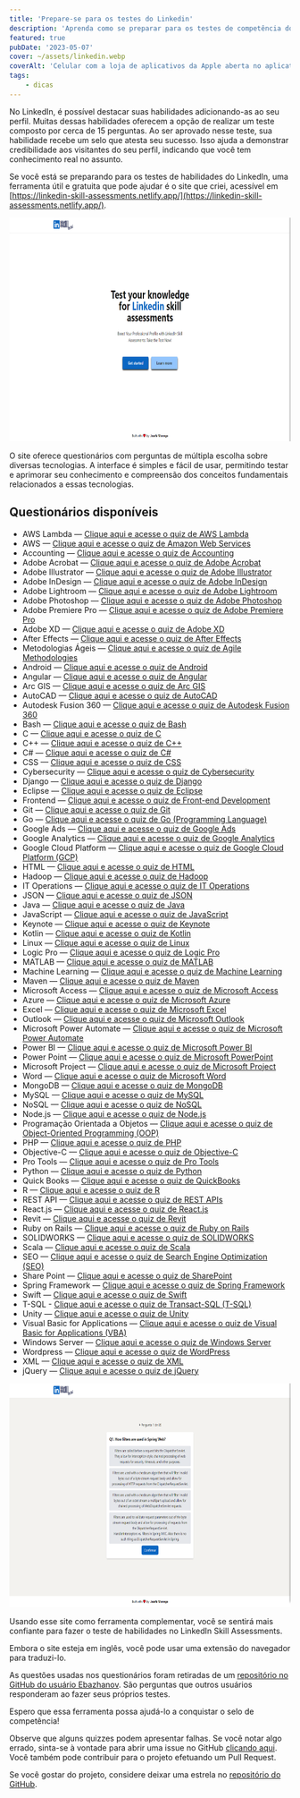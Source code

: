```yaml
---
title: 'Prepare-se para os testes do Linkedin'
description: 'Aprenda como se preparar para os testes de competência do Linkedin e aumente suas chances de sucesso em processos seletivos.'
featured: true
pubDate: '2023-05-07'
cover: ~/assets/linkedin.webp
coverAlt: 'Celular com a loja de aplicativos da Apple aberta no aplicativo do Linkedin'
tags: 
    - dicas
---
```


No LinkedIn, é possível destacar suas habilidades adicionando-as ao seu perfil. Muitas dessas habilidades oferecem a opção de realizar um teste composto por cerca de 15 perguntas. Ao ser aprovado nesse teste, sua habilidade recebe um selo que atesta seu sucesso. Isso ajuda a demonstrar credibilidade aos visitantes do seu perfil, indicando que você tem conhecimento real no assunto.

Se você está se preparando para os testes de habilidades do LinkedIn, uma ferramenta útil e gratuita que pode ajudar é o site que criei, acessível em [https://linkedin-skill-assessments.netlify.app/](https://linkedin-skill-assessments.netlify.app/).

<img src="https://raw.githubusercontent.com/josafamarengo/skill-assessments/main/src/assets/img/screenshots/home.png" width="600" height="400" alt="Página inicial do projeto"/>

O site oferece questionários com perguntas de múltipla escolha sobre diversas tecnologias. A interface é simples e fácil de usar, permitindo testar e aprimorar seu conhecimento e compreensão dos conceitos fundamentais relacionados a essas tecnologias.

## Questionários disponíveis

- AWS Lambda — [Clique aqui e acesse o quiz de AWS Lambda](https://linkedin-skill-assessments.netlify.app/quiz/AWS%20Lambda)
- AWS — [Clique aqui e acesse o quiz de Amazon Web Services](https://linkedin-skill-assessments.netlify.app/quiz/Amazon%20Web%20Services (AWS))
- Accounting — [Clique aqui e acesse o quiz de Accounting](https://linkedin-skill-assessments.netlify.app/quiz/Accounting)
- Adobe Acrobat — [Clique aqui e acesse o quiz de Adobe Acrobat](https://linkedin-skill-assessments.netlify.app/quiz/Adobe%20Acrobat)
- Adobe Illustrator — [Clique aqui e acesse o quiz de Adobe Illustrator](https://linkedin-skill-assessments.netlify.app/quiz/Adobe%20Illustrator)
- Adobe InDesign — [Clique aqui e acesse o quiz de Adobe InDesign](https://linkedin-skill-assessments.netlify.app/quiz/Adobe%20InDesign)
- Adobe Lightroom — [Clique aqui e acesse o quiz de Adobe Lightroom](https://linkedin-skill-assessments.netlify.app/quiz/Adobe%20Lightroom)
- Adobe Photoshop — [Clique aqui e acesse o quiz de Adobe Photoshop](https://linkedin-skill-assessments.netlify.app/quiz/Adobe%20Photoshop)
- Adobe Premiere Pro — [Clique aqui e acesse o quiz de Adobe Premiere Pro](https://linkedin-skill-assessments.netlify.app/quiz/Adobe%20Premiere%20Pro)
- Adobe XD — [Clique aqui e acesse o quiz de Adobe XD](https://linkedin-skill-assessments.netlify.app/quiz/Adobe%20XD)
- After Effects — [Clique aqui e acesse o quiz de After Effects](https://linkedin-skill-assessments.netlify.app/quiz/After%20Effects)
- Metodologias Ágeis — [Clique aqui e acesse o quiz de Agile Methodologies](https://linkedin-skill-assessments.netlify.app/quiz/Agile%20Methodologies)
- Android — [Clique aqui e acesse o quiz de Android](https://linkedin-skill-assessments.netlify.app/quiz/Android)
- Angular — [Clique aqui e acesse o quiz de Angular](https://linkedin-skill-assessments.netlify.app/quiz/Angular)
- Arc GIS — [Clique aqui e acesse o quiz de Arc GIS](https://linkedin-skill-assessments.netlify.app/quiz/Arc%20GIS)
- AutoCAD — [Clique aqui e acesse o quiz de AutoCAD](https://linkedin-skill-assessments.netlify.app/quiz/AutoCAD)
- Autodesk Fusion 360 — [Clique aqui e acesse o quiz de Autodesk Fusion 360](https://linkedin-skill-assessments.netlify.app/quiz/Autodesk%20Fusion%20360)
- Bash — [Clique aqui e acesse o quiz de Bash](https://linkedin-skill-assessments.netlify.app/quiz/Bash)
- C — [Clique aqui e acesse o quiz de C](https://linkedin-skill-assessments.netlify.app/quiz/C%20(Programming%20Language))
- C++ — [Clique aqui e acesse o quiz de C++](https://linkedin-skill-assessments.netlify.app/quiz/C++)
- C# — [Clique aqui e acesse o quiz de C#](https://linkedin-skill-assessments.netlify.app/quiz/C)
- CSS — [Clique aqui e acesse o quiz de CSS](https://linkedin-skill-assessments.netlify.app/quiz/CSS)
- Cybersecurity — [Clique aqui e acesse o quiz de Cybersecurity](https://linkedin-skill-assessments.netlify.app/quiz/Cybersecurity%20Assessment)
- Django — [Clique aqui e acesse o quiz de Django](https://linkedin-skill-assessments.netlify.app/quiz/Django)
- Eclipse — [Clique aqui e acesse o quiz de Eclipse](https://linkedin-skill-assessments.netlify.app/quiz/Eclipse)
- Frontend — [Clique aqui e acesse o quiz de Front-end Development](https://linkedin-skill-assessments.netlify.app/quiz/Front-end%20Development)
- Git — [Clique aqui e acesse o quiz de Git](https://linkedin-skill-assessments.netlify.app/quiz/Git)
- Go — [Clique aqui e acesse o quiz de Go (Programming Language)](https://linkedin-skill-assessments.netlify.app/quiz/Go%20(Programming%20Language))
- Google Ads — [Clique aqui e acesse o quiz de Google Ads](https://linkedin-skill-assessments.netlify.app/quiz/Google%20Ads)
- Google Analytics — [Clique aqui e acesse o quiz de Google Analytics](https://linkedin-skill-assessments.netlify.app/quiz/Google%20Analytics)
- Google Cloud Platform — [Clique aqui e acesse o quiz de Google Cloud Platform (GCP)](https://linkedin-skill-assessments.netlify.app/quiz/Google%20Cloud%20Platform%20(GCP))
- HTML — [Clique aqui e acesse o quiz de HTML](https://linkedin-skill-assessments.netlify.app/quiz/HTML)
- Hadoop — [Clique aqui e acesse o quiz de Hadoop](https://linkedin-skill-assessments.netlify.app/quiz/Hadoop)
- IT Operations — [Clique aqui e acesse o quiz de IT Operations](https://linkedin-skill-assessments.netlify.app/quiz/IT%20Operations)
- JSON — [Clique aqui e acesse o quiz de JSON](https://linkedin-skill-assessments.netlify.app/quiz/JSON)
- Java — [Clique aqui e acesse o quiz de Java](https://linkedin-skill-assessments.netlify.app/quiz/Java)
- JavaScript — [Clique aqui e acesse o quiz de JavaScript](https://linkedin-skill-assessments.netlify.app/quiz/JavaScript)
- Keynote — [Clique aqui e acesse o quiz de Keynote](https://linkedin-skill-assessments.netlify.app/quiz/Keynote)
- Kotlin — [Clique aqui e acesse o quiz de Kotlin](https://linkedin-skill-assessments.netlify.app/quiz/Kotlin)
- Linux — [Clique aqui e acesse o quiz de Linux](https://linkedin-skill-assessments.netlify.app/quiz/Linux)
- Logic Pro — [Clique aqui e acesse o quiz de Logic Pro](https://linkedin-skill-assessments.netlify.app/quiz/Logic%20Pro)
- MATLAB — [Clique aqui e acesse o quiz de MATLAB](https://linkedin-skill-assessments.netlify.app/quiz/MATLAB)
- Machine Learning — [Clique aqui e acesse o quiz de Machine Learning](https://linkedin-skill-assessments.netlify.app/quiz/Machine%20Learning)
- Maven — [Clique aqui e acesse o quiz de Maven](https://linkedin-skill-assessments.netlify.app/quiz/Maven)
- Microsoft Access — [Clique aqui e acesse o quiz de Microsoft Access](https://linkedin-skill-assessments.netlify.app/quiz/Microsoft%20Access%20Assessment)
- Azure — [Clique aqui e acesse o quiz de Microsoft Azure](https://linkedin-skill-assessments.netlify.app/quiz/Microsoft%20Azure)
- Excel — [Clique aqui e acesse o quiz de Microsoft Excel](https://linkedin-skill-assessments.netlify.app/quiz/Microsoft%20Excel)
- Outlook — [Clique aqui e acesse o quiz de Microsoft Outlook](https://linkedin-skill-assessments.netlify.app/quiz/Microsoft%20Outlook)
- Microsoft Power Automate — [Clique aqui e acesse o quiz de Microsoft Power Automate](https://linkedin-skill-assessments.netlify.app/quiz/Microsoft%20Power%20Automate)
- Power BI — [Clique aqui e acesse o quiz de Microsoft Power BI](https://linkedin-skill-assessments.netlify.app/quiz/Microsoft%20Power%20BI)
- Power Point — [Clique aqui e acesse o quiz de Microsoft PowerPoint](https://linkedin-skill-assessments.netlify.app/quiz/Microsoft%20PowerPoint)
- Microsoft Project — [Clique aqui e acesse o quiz de Microsoft Project](https://linkedin-skill-assessments.netlify.app/quiz/Microsoft%20Project)
- Word — [Clique aqui e acesse o quiz de Microsoft Word](https://linkedin-skill-assessments.netlify.app/quiz/Microsoft%20Word)
- MongoDB — [Clique aqui e acesse o quiz de MongoDB](https://linkedin-skill-assessments.netlify.app/quiz/MongoDB)
- MySQL — [Clique aqui e acesse o quiz de MySQL](https://linkedin-skill-assessments.netlify.app/quiz/MySQL)
- NoSQL — [Clique aqui e acesse o quiz de NoSQL](https://linkedin-skill-assessments.netlify.app/quiz/NoSQL)
- Node.js — [Clique aqui e acesse o quiz de Node.js](https://linkedin-skill-assessments.netlify.app/quiz/Node.js)
- Programação Orientada a Objetos — [Clique aqui e acesse o quiz de Object-Oriented Programming (OOP)](https://linkedin-skill-assessments.netlify.app/quiz/Object-Oriented%20Programming%20(OOP))
- PHP — [Clique aqui e acesse o quiz de PHP](https://linkedin-skill-assessments.netlify.app/quiz/PHP)
- Objective-C — [Clique aqui e acesse o quiz de Objective-C](https://linkedin-skill-assessments.netlify.app/quiz/Objective-C)
- Pro Tools — [Clique aqui e acesse o quiz de Pro Tools](https://linkedin-skill-assessments.netlify.app/quiz/Pro%20Tools)
- Python — [Clique aqui e acesse o quiz de Python](https://linkedin-skill-assessments.netlify.app/quiz/Python%20(Programming%20Language))
- Quick Books — [Clique aqui e acesse o quiz de QuickBooks](https://linkedin-skill-assessments.netlify.app/quiz/QuickBooks)
- R — [Clique aqui e acesse o quiz de R](https://linkedin-skill-assessments.netlify.app/quiz/R%20(Programming%20Language))
- REST API — [Clique aqui e acesse o quiz de REST APIs](https://linkedin-skill-assessments.netlify.app/quiz/REST%20APIs)
- React.js — [Clique aqui e acesse o quiz de React.js](https://linkedin-skill-assessments.netlify.app/quiz/React.js)
- Revit — [Clique aqui e acesse o quiz de Revit](https://linkedin-skill-assessments.netlify.app/quiz/Revit)
- Ruby on Rails — [Clique aqui e acesse o quiz de Ruby on Rails](https://linkedin-skill-assessments.netlify.app/quiz/Ruby%20on%20Rails)
- SOLIDWORKS — [Clique aqui e acesse o quiz de SOLIDWORKS](https://linkedin-skill-assessments.netlify.app/quiz/SOLIDWORKS)
- Scala — [Clique aqui e acesse o quiz de Scala](https://linkedin-skill-assessments.netlify.app/quiz/Scala)
- SEO — [Clique aqui e acesse o quiz de Search Engine Optimization (SEO)](https://linkedin-skill-assessments.netlify.app/quiz/Search%20Engine%20Optimization%20(SEO))
- Share Point — [Clique aqui e acesse o quiz de SharePoint](https://linkedin-skill-assessments.netlify.app/quiz/SharePoint)
- Spring Framework — [Clique aqui e acesse o quiz de Spring Framework](https://linkedin-skill-assessments.netlify.app/quiz/Spring%20Framework)
- Swift — [Clique aqui e acesse o quiz de Swift](https://linkedin-skill-assessments.netlify.app/quiz/Swift)
- T-SQL - [Clique aqui e acesse o quiz de Transact-SQL (T-SQL)](https://linkedin-skill-assessments.netlify.app/quiz/Transact-SQL%20(T-SQL))
- Unity — [Clique aqui e acesse o quiz de Unity](https://linkedin-skill-assessments.netlify.app/quiz/Unity)
- Visual Basic for Applications — [Clique aqui e acesse o quiz de Visual Basic for Applications (VBA)](https://linkedin-skill-assessments.netlify.app/quiz/Visual%20Basic%20for%20Applications%20(VBA))
- Windows Server — [Clique aqui e acesse o quiz de Windows Server](https://linkedin-skill-assessments.netlify.app/quiz/Windows%20Server)
- Wordpress — [Clique aqui e acesse o quiz de WordPress](https://linkedin-skill-assessments.netlify.app/quiz/WordPress)
- XML — [Clique aqui e acesse o quiz de XML](https://linkedin-skill-assessments.netlify.app/quiz/XML)
- jQuery — [Clique aqui e acesse o quiz de jQuery](https://linkedin-skill-assessments.netlify.app/quiz/jQuery)

<img src="https://raw.githubusercontent.com/josafamarengo/skill-assessments/main/src/assets/img/screenshots/question.png" width="600" height="400" alt="questionário" />

Usando esse site como ferramenta complementar, você se sentirá mais confiante para fazer o teste de habilidades no LinkedIn Skill Assessments.

Embora o site esteja em inglês, você pode usar uma extensão do navegador para traduzi-lo.

As questões usadas nos questionários foram retiradas de um [repositório no GitHub do usuário Ebazhanov](https://github.com/Ebazhanov/linkedin-skill-assessments-quizzes). São perguntas que outros usuários responderam ao fazer seus próprios testes.

Espero que essa ferramenta possa ajudá-lo a conquistar o selo de competência!

Observe que alguns quizzes podem apresentar falhas. Se você notar algo errado, sinta-se à vontade para abrir uma issue no GitHub [clicando aqui](https://github.com/josafamarengo/skill-assessments/issues). Você também pode contribuir para o projeto efetuando um Pull Request.

Se você gostar do projeto, considere deixar uma estrela no [repositório do GitHub](https://github.com/josafamarengo/skill-assessments).